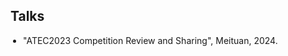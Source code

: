 ## Talks

<ul style="margin:0 0 20px; padding-left:20px;"> <li><autocolor>"ATEC2023 Competition Review and Sharing", Meituan, 2024.</autocolor></li> </ul>